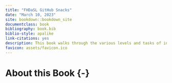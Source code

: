 ```yaml
---
title: "FHDaSL GitHub Snacks"
date: "March 10, 2023"
site: bookdown::bookdown_site
documentclass: book
bibliography: book.bib
biblio-style: apalike
link-citations: yes
description: This book walks through the various levels and tasks of interacting with GitHub. 
favicon: assets/favicon.ico
---
```




# About this Book {-}
